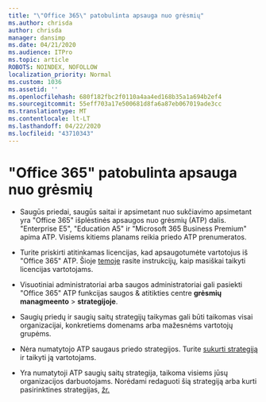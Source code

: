 ```yaml
---
title: "\"Office 365\" patobulinta apsauga nuo grėsmių"
ms.author: chrisda
author: chrisda
manager: dansimp
ms.date: 04/21/2020
ms.audience: ITPro
ms.topic: article
ROBOTS: NOINDEX, NOFOLLOW
localization_priority: Normal
ms.custom: 1036
ms.assetid: ''
ms.openlocfilehash: 680f182fbc2f0110a4aa4ed168b35a1a694b2ef4
ms.sourcegitcommit: 55eff703a17e500681d8fa6a87eb067019ade3cc
ms.translationtype: MT
ms.contentlocale: lt-LT
ms.lasthandoff: 04/22/2020
ms.locfileid: "43710343"
---
```

# <a name="office-365-advanced-threat-protection"></a>"Office 365" patobulinta apsauga nuo grėsmių

- Saugūs priedai, saugūs saitai ir apsimetant nuo sukčiavimo apsimetant yra "Office 365" išplėstinės apsaugos nuo grėsmių (ATP) dalis. "Enterprise E5", "Education A5" ir "Microsoft 365 Business Premium" apima ATP. Visiems kitiems planams reikia priedo ATP prenumeratos.

- Turite priskirti atitinkamas licencijas, kad apsaugotumėte vartotojus iš "Office 365" ATP. Šioje [temoje](https://docs.microsoft.com/office365/admin/subscriptions-and-billing/assign-licenses-to-users) rasite instrukcijų, kaip masiškai taikyti licencijas vartotojams.

- Visuotiniai administratoriai arba saugos administratoriai gali pasiekti "Office 365" ATP funkcijas saugos & atitikties centre **grėsmių managmeento** \> **strategijoje**.

- Saugių priedų ir saugių saitų strategijų taikymas gali būti taikomas visai organizacijai, konkretiems domenams arba mažesnėms vartotojų grupėms.

- Nėra numatytojo ATP saugaus priedo strategijos. Turite [sukurti strategiją](https://docs.microsoft.com/office365/securitycompliance/set-up-atp-safe-attachments-policies) ir taikyti ją vartotojams.

- Yra numatytoji ATP saugių saitų strategija, taikoma visiems jūsų organizacijos darbuotojams. Norėdami redaguoti šią strategiją arba kurti pasirinktines strategijas, [žr.](https://docs.microsoft.com/office365/securitycompliance/set-up-atp-safe-links-policies)
